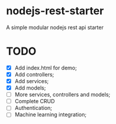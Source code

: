 # nodejs-rest-starter
A simple modular nodejs rest api starter

# TODO
  - [x]  Add index.html for demo;
  - [x]  Add controllers;
  - [x]  Add services;
  - [x]  Add models;
  - [ ]  More services, controllers and models;
  - [ ]  Complete CRUD
  - [ ]  Authentication;
  - [ ]  Machine learning integration;
